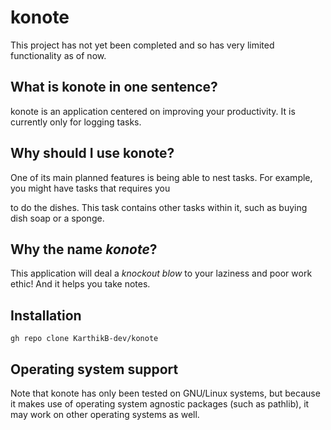# konote
This project has not yet been completed and so has very limited functionality as of now.


## What is konote in one sentence?
konote is an application centered on improving your productivity. It is currently only for logging tasks.

## Why should I use konote?
One of its main planned features is being able to nest tasks. For example, you might have tasks that requires you

to do the dishes. This task contains other tasks within it, such as buying dish soap or a sponge.

## Why the name _konote_?
This application will deal a _knockout blow_ to your laziness and poor work ethic!
And it helps you take notes.


## Installation

```gh repo clone KarthikB-dev/konote```


## Operating system support
Note that konote has only been tested on GNU/Linux systems, but because it makes use of operating
system agnostic packages (such as pathlib), it may work on other operating systems as well.
